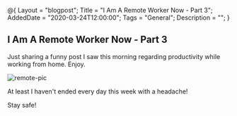 @{
 Layout = "blogpost";
 Title = "I Am A Remote Worker Now - Part 3";
 AddedDate = "2020-03-24T12:00:00";
 Tags = "General";
 Description = "";
 }
 
## I Am A Remote Worker Now - Part 3

Just sharing a funny post I saw this morning regarding productivity while working from home. Enjoy.

![remote-pic]

At least I haven't ended every day this week with a headache!

Stay safe!

[remote-pic]: https://jasonpowley.com/assets/img/2020-03-24-remote-work.jpeg "Remote work productivity graph"
